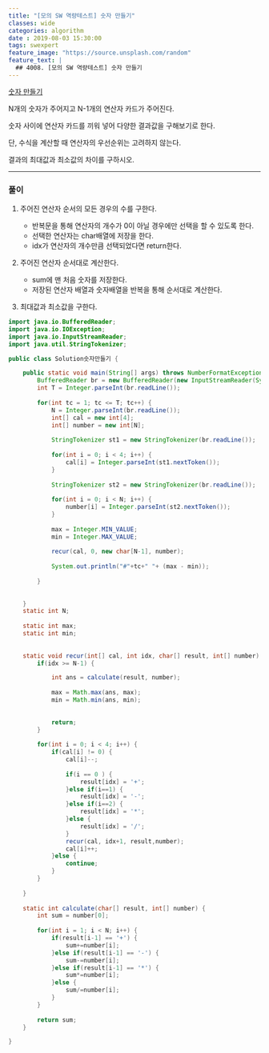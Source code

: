 ```yaml
---
title: "[모의 SW 역량테스트] 숫자 만들기"
classes: wide
categories: algorithm
date : 2019-08-03 15:30:00
tags: swexpert
feature_image: "https://source.unsplash.com/random"
feature_text: |
  ## 4008. [모의 SW 역량테스트] 숫자 만들기
---
```


[숫자 만들기](https://swexpertacademy.com/main/code/problem/problemDetail.do?contestProbId=AWIeRZV6kBUDFAVH)

N개의 숫자가 주어지고 N-1개의 연산자 카드가 주어진다.

숫자 사이에 연산자 카드를 끼워 넣어 다양한 결과값을 구해보기로 한다.

단, 수식을 계산할 때 연산자의 우선순위는 고려하지 않는다.

결과의 최대값과 최소값의 차이를 구하시오.

---

### 풀이

1. 주어진 연산자 순서의 모든 경우의 수를 구한다.
    - 반복문을 통해 연산자의 개수가 0이 아닐 경우에만 선택을 할 수 있도록 한다.
    - 선택한 연산자는 char배열에 저장을 한다.
    - idx가 연산자의 개수만큼 선택되었다면 return한다.

2. 주어진 연산자 순서대로 계산한다.
    - sum에 맨 처음 숫자를 저장한다.
    - 저장된 연산자 배열과 숫자배열을 반복을 통해 순서대로 계산한다.

3. 최대값과 최소값을 구한다.

```java
import java.io.BufferedReader;
import java.io.IOException;
import java.io.InputStreamReader;
import java.util.StringTokenizer;

public class Solution숫자만들기 {

	public static void main(String[] args) throws NumberFormatException, IOException {
		BufferedReader br = new BufferedReader(new InputStreamReader(System.in));
		int T = Integer.parseInt(br.readLine());
		
		for(int tc = 1; tc <= T; tc++) {
			N = Integer.parseInt(br.readLine());
			int[] cal = new int[4];
			int[] number = new int[N];
			
			StringTokenizer st1 = new StringTokenizer(br.readLine());
			
			for(int i = 0; i < 4; i++) {
				cal[i] = Integer.parseInt(st1.nextToken());
			}
			
			StringTokenizer st2 = new StringTokenizer(br.readLine());
			
			for(int i = 0; i < N; i++) {
				number[i] = Integer.parseInt(st2.nextToken());
			}
			
			max = Integer.MIN_VALUE;
			min = Integer.MAX_VALUE;
			
			recur(cal, 0, new char[N-1], number);
			
			System.out.println("#"+tc+" "+ (max - min));
			
		}
		
		
	}
	static int N;
	
	static int max;
	static int min;
	
	
	static void recur(int[] cal, int idx, char[] result, int[] number) {
		if(idx >= N-1) {

			int ans = calculate(result, number);
			
			max = Math.max(ans, max);
			min = Math.min(ans, min);
			
			
			return;
		}
		
		for(int i = 0; i < 4; i++) {
			if(cal[i] != 0) {
				cal[i]--;
				
				if(i == 0 ) {
					result[idx] = '+';
				}else if(i==1) {
					result[idx] = '-';
				}else if(i==2) {
					result[idx] = '*';
				}else {
					result[idx] = '/';
				}
				recur(cal, idx+1, result,number);
				cal[i]++;
			}else {
				continue;
			}
		}
		
	}
	
	static int calculate(char[] result, int[] number) {
		int sum = number[0];
		
		for(int i = 1; i < N; i++) {
			if(result[i-1] == '+') {
				sum+=number[i];
			}else if(result[i-1] == '-') {
				sum-=number[i];
			}else if(result[i-1] == '*') {
				sum*=number[i];
			}else {
				sum/=number[i];
			}
		}
		
		return sum;
	}

}

```